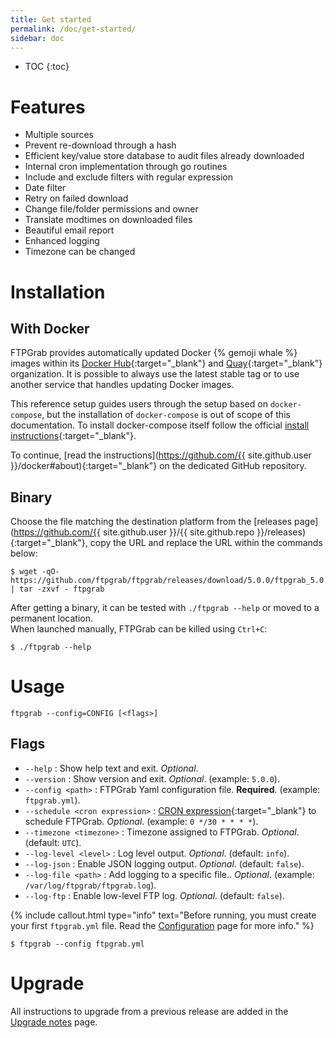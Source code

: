 ```yaml
---
title: Get started
permalink: /doc/get-started/
sidebar: doc
---
```


* TOC
{:toc}

# Features

* Multiple sources
* Prevent re-download through a hash
* Efficient key/value store database to audit files already downloaded
* Internal cron implementation through go routines
* Include and exclude filters with regular expression
* Date filter
* Retry on failed download
* Change file/folder permissions and owner
* Translate modtimes on downloaded files
* Beautiful email report
* Enhanced logging
* Timezone can be changed

# Installation

## With Docker

FTPGrab provides automatically updated Docker {% gemoji whale %} images within its [Docker Hub](https://hub.docker.com/u/ftpgrab){:target="_blank"} and [Quay](https://quay.io/organization/ftpgrab){:target="_blank"} organization. It is possible to always use the latest stable tag or to use another service that handles updating Docker images.

This reference setup guides users through the setup based on `docker-compose`, but the installation of `docker-compose` is out of scope of this documentation. To install docker-compose itself follow the official [install instructions](https://docs.docker.com/compose/install/){:target="_blank"}.

To continue, [read the instructions](https://github.com/{{ site.github.user }}/docker#about){:target="_blank"} on the dedicated GitHub repository.

## Binary

Choose the file matching the destination platform from the [releases page](https://github.com/{{ site.github.user }}/{{ site.github.repo }}/releases){:target="_blank"}, copy the URL and replace the URL within the commands below:

```
$ wget -qO- https://github.com/ftpgrab/ftpgrab/releases/download/5.0.0/ftpgrab_5.0.0_linux_x86_64.tar.gz | tar -zxvf - ftpgrab
```

After getting a binary, it can be tested with `./ftpgrab --help` or moved to a permanent location.<br />
When launched manually, FTPGrab can be killed using `Ctrl+C`:

```
$ ./ftpgrab --help
```

# Usage

`ftpgrab --config=CONFIG [<flags>]`

## Flags

* `--help` : Show help text and exit. _Optional_.
* `--version` : Show version and exit. _Optional_. (example: `5.0.0`).
* `--config <path>` : FTPGrab Yaml configuration file. **Required**. (example: `ftpgrab.yml`).
* `--schedule <cron expression>` : [CRON expression](https://godoc.org/github.com/crazy-max/cron#hdr-CRON_Expression_Format){:target="_blank"} to schedule FTPGrab. _Optional_. (example: `0 */30 * * * *`).
* `--timezone <timezone>` : Timezone assigned to FTPGrab. _Optional_. (default: `UTC`).
* `--log-level <level>` : Log level output. _Optional_. (default: `info`).
* `--log-json` : Enable JSON logging output. _Optional_. (default: `false`).
* `--log-file <path>` : Add logging to a specific file.. _Optional_. (example: `/var/log/ftpgrab/ftpgrab.log`).
* `--log-ftp` : Enable low-level FTP log. _Optional_. (default: `false`).

{% include callout.html type="info" text="Before running, you must create your first `ftpgrab.yml` file. Read the [Configuration](/doc/configuration/) page for more info." %}

```
$ ftpgrab --config ftpgrab.yml
```

# Upgrade

All instructions to upgrade from a previous release are added in the [Upgrade notes](/doc/upgrade-notes/) page.
